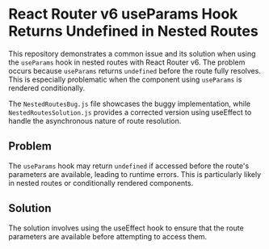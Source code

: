 # React Router v6 useParams Hook Returns Undefined in Nested Routes

This repository demonstrates a common issue and its solution when using the `useParams` hook in nested routes with React Router v6.  The problem occurs because `useParams` returns `undefined` before the route fully resolves. This is especially problematic when the component using `useParams` is rendered conditionally.

The `NestedRoutesBug.js` file showcases the buggy implementation, while `NestedRoutesSolution.js` provides a corrected version using useEffect to handle the asynchronous nature of route resolution.

## Problem

The `useParams` hook may return `undefined` if accessed before the route's parameters are available, leading to runtime errors. This is particularly likely in nested routes or conditionally rendered components.

## Solution

The solution involves using the useEffect hook to ensure that the route parameters are available before attempting to access them.